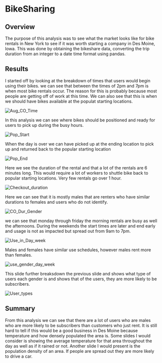 # BikeSharing

## Overview
The purpose of this analysis was to see what the market looks like for bike rentals in New York to see if it was worth starting a company in Des Moine, Iowa. This was done by obtaining the bikeshare data, converting the trip duration from an integer to a date time format using pandas. 

## Results
I started off by looking at the breakdown of times that users would begin using their bikes. we can see that between the times of 2pm and 7pm is when most bike rentals occur. The reason for this is probably because most people are getting off of work at this time. We can also see that this is when we should have bikes available at the populat starting locations.

![Aug_CO_Time](https://user-images.githubusercontent.com/92561003/149882925-471ce945-01b7-4df9-af76-bea8e574439c.png)

In this analysis we can see where bikes should be positioned and ready for users to pick up during the busy hours.

![Pop_Start](https://user-images.githubusercontent.com/92561003/149883393-c117fc57-e3cd-4172-9f51-d827dc11c2c7.png)

When the day is over we can have picked up at the ending location to pick up and returned back to the popular starting location

![Pop_End](https://user-images.githubusercontent.com/92561003/149883598-138a0300-d500-4443-a427-53463fc9e1b3.png)

Here we see the duration of the rental and that a lot of the rentals are 6 minutes long. This would require a lot of workers to shuttle bike back to popular starting locations. Very few rentals go over 1 hour.

![Checkout_duration](https://user-images.githubusercontent.com/92561003/149883693-b4b33592-a02b-48cb-9cf7-075a7fa5ec5b.png)

Here we can see that it is mostly males that are renters who have similar durations to females and users who do not identify.

![CO_Dur_Gender](https://user-images.githubusercontent.com/92561003/149883924-36346289-142e-4aff-b6f8-b759ed7e121e.png)

we can see that monday through friday the morning rentals are busy as well the afternoons. During the weekends the start times are later and end early and usage is not as impacted but spread out from 9am to 7pm.

![Use_in_Day_week](https://user-images.githubusercontent.com/92561003/149884145-a0b21a3f-66d4-4459-8bb9-003636874230.png)

Males and females have similar use schedules, however males rent more than females.

![use_gender_day_week](https://user-images.githubusercontent.com/92561003/149884348-58e49d48-d225-40ec-a1f3-8a159208d83f.png)

This slide further breaksdown the previous slide and shows what type of users each gender is and shows that of the users, they are more likely to be subscribers.

![User_types](https://user-images.githubusercontent.com/92561003/149884704-0dcc5df8-86df-4ec3-a15d-0842edc8c295.png)

## Summary
From this analysis we can see that there are a lot of users who are males who are more likely to be subscribers than customers who just rent. It is still hard to tell if this would be a good business in Des Moine because temperature and how densely populated the area is. Some slides I would consider is showing the average temperature for that area throughout the day as well as if it rained or not. Another slide I would present is the population density of an area. If people are spread out they are more likely to drive a car.
